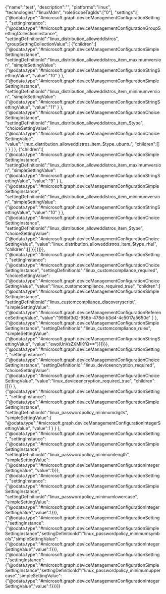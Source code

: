 {"name":"test",
"description":"",
"platforms":"linux",
"technologies":"linuxMdm",
"roleScopeTagIds":["0"],
"settings":[
  {"@odata.type":"#microsoft.graph.deviceManagementConfigurationSetting",
  "settingInstance":
    {"@odata.type":"#microsoft.graph.deviceManagementConfigurationGroupSettingCollectionInstance",
      "settingDefinitionId":"linux_distribution_alloweddistros",
      "groupSettingCollectionValue":[
        {"children":[
          {"@odata.type":"#microsoft.graph.deviceManagementConfigurationSimpleSettingInstance",
          "settingDefinitionId":"linux_distribution_alloweddistros_item_maximumversion",
          "simpleSettingValue":
            {"@odata.type":"#microsoft.graph.deviceManagementConfigurationStringSettingValue",
            "value":"10"
          }
        },
        {"@odata.type":"#microsoft.graph.deviceManagementConfigurationSimpleSettingInstance",
        "settingDefinitionId":"linux_distribution_alloweddistros_item_minimumversion",
        "simpleSettingValue":
          {"@odata.type":"#microsoft.graph.deviceManagementConfigurationStringSettingValue",
          "value":"11"
        }
      },
      {"@odata.type":"#microsoft.graph.deviceManagementConfigurationChoiceSettingInstance",
      "settingDefinitionId":"linux_distribution_alloweddistros_item_$type",
      "choiceSettingValue":
        {"@odata.type":"#microsoft.graph.deviceManagementConfigurationChoiceSettingValue",
        "value":"linux_distribution_alloweddistros_item_$type_ubuntu",
        "children":[]
        }
      }
    ]
  },
  {"children":[
    {"@odata.type":"#microsoft.graph.deviceManagementConfigurationSimpleSettingInstance",
    "settingDefinitionId":"linux_distribution_alloweddistros_item_maximumversion",
    "simpleSettingValue":
      {"@odata.type":"#microsoft.graph.deviceManagementConfigurationStringSettingValue",
      "value":"9"
      }
    },
    {"@odata.type":"#microsoft.graph.deviceManagementConfigurationSimpleSettingInstance",
    "settingDefinitionId":"linux_distribution_alloweddistros_item_minimumversion",
    "simpleSettingValue":
      {"@odata.type":"#microsoft.graph.deviceManagementConfigurationStringSettingValue",
      "value":"10"
      }
    },
    {"@odata.type":"#microsoft.graph.deviceManagementConfigurationChoiceSettingInstance",
    "settingDefinitionId":"linux_distribution_alloweddistros_item_$type",
    "choiceSettingValue":
      {"@odata.type":"#microsoft.graph.deviceManagementConfigurationChoiceSettingValue",
      "value":"linux_distribution_alloweddistros_item_$type_rhel",
      "children":[]
      }}]}]}},
    {"@odata.type":"#microsoft.graph.deviceManagementConfigurationSetting",
    "settingInstance":
      {"@odata.type":"#microsoft.graph.deviceManagementConfigurationChoiceSettingInstance",
      "settingDefinitionId":"linux_customcompliance_required",
      "choiceSettingValue":
        {"@odata.type":"#microsoft.graph.deviceManagementConfigurationChoiceSettingValue",
        "value":"linux_customcompliance_required_true",
        "children":[
          {"@odata.type":"#microsoft.graph.deviceManagementConfigurationSimpleSettingInstance",
          "settingDefinitionId":"linux_customcompliance_discoveryscript",
          "simpleSettingValue":
            {"@odata.type":"#microsoft.graph.deviceManagementConfigurationReferenceSettingValue",
            "value":"996bf3d2-958b-478d-b3d4-4c5017a5650e"
            }
          },
          {"@odata.type":"#microsoft.graph.deviceManagementConfigurationSimpleSettingInstance",
          "settingDefinitionId":"linux_customcompliance_rules",
          "simpleSettingValue":
            {"@odata.type":"#microsoft.graph.deviceManagementConfigurationStringSettingValue",
            "value":"ewoiUnVsZXMiKfQ=="}}]}}},
          {"@odata.type":"#microsoft.graph.deviceManagementConfigurationSetting",
          "settingInstance":
            {"@odata.type":"#microsoft.graph.deviceManagementConfigurationChoiceSettingInstance",
            "settingDefinitionId":"linux_deviceencryption_required",
            "choiceSettingValue":
              {"@odata.type":"#microsoft.graph.deviceManagementConfigurationChoiceSettingValue",
              "value":"linux_deviceencryption_required_true",
              "children":[]}}
          },
          {"@odata.type":"#microsoft.graph.deviceManagementConfigurationSetting",
          "settingInstance":
          {"@odata.type":"#microsoft.graph.deviceManagementConfigurationSimpleSettingInstance",
          "settingDefinitionId":"linux_passwordpolicy_minimumdigits",
          "simpleSettingValue":{
            "@odata.type":"#microsoft.graph.deviceManagementConfigurationIntegerSettingValue",
            "value":1
            }
            }
            },
            {"@odata.type":"#microsoft.graph.deviceManagementConfigurationSetting",
            "settingInstance":
            {"@odata.type":"#microsoft.graph.deviceManagementConfigurationSimpleSettingInstance",
            "settingDefinitionId":"linux_passwordpolicy_minimumlength",
            "simpleSettingValue":
              {"@odata.type":"#microsoft.graph.deviceManagementConfigurationIntegerSettingValue",
              "value":1}}},
          {"@odata.type":"#microsoft.graph.deviceManagementConfigurationSetting",
          "settingInstance":
            {"@odata.type":"#microsoft.graph.deviceManagementConfigurationSimpleSettingInstance",
            "settingDefinitionId":"linux_passwordpolicy_minimumlowercase",
            "simpleSettingValue":{"@odata.type":"#microsoft.graph.deviceManagementConfigurationIntegerSettingValue","value":1}}},{"@odata.type":"#microsoft.graph.deviceManagementConfigurationSetting","settingInstance":{"@odata.type":"#microsoft.graph.deviceManagementConfigurationSimpleSettingInstance","settingDefinitionId":"linux_passwordpolicy_minimumsymbols","simpleSettingValue":{"@odata.type":"#microsoft.graph.deviceManagementConfigurationIntegerSettingValue","value":1}}},{"@odata.type":"#microsoft.graph.deviceManagementConfigurationSetting","settingInstance":{"@odata.type":"#microsoft.graph.deviceManagementConfigurationSimpleSettingInstance","settingDefinitionId":"linux_passwordpolicy_minimumuppercase","simpleSettingValue":{"@odata.type":"#microsoft.graph.deviceManagementConfigurationIntegerSettingValue","value":1}}}]}